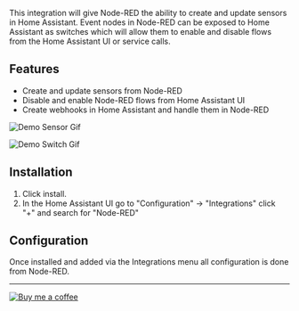 This integration will give Node-RED the ability to create and update sensors in Home Assistant. Event nodes in Node-RED can be exposed to Home Assistant as switches which will allow them to enable and disable flows from the Home Assistant UI or service calls.

## Features
* Create and update sensors from Node-RED
* Disable and enable Node-RED flows from Home Assistant UI
* Create webhooks in Home Assistant and handle them in Node-RED

![Demo Sensor Gif](https://user-images.githubusercontent.com/37859597/70391071-f9c4f200-1985-11ea-863a-4736217bdb91.gif)

![Demo Switch Gif](https://user-images.githubusercontent.com/37859597/70391074-fcbfe280-1985-11ea-9331-b045d8538371.gif)

## Installation

1. Click install.
2. In the Home Assistant UI go to "Configuration" -> "Integrations" click "+" and search for "Node-RED"

## Configuration

Once installed and added via the Integrations menu all configuration is done from Node-RED.

---

[![Buy me a coffee](https://www.buymeacoffee.com/assets/img/custom_images/orange_img.png)](https://buymeacoff.ee/zachowj)